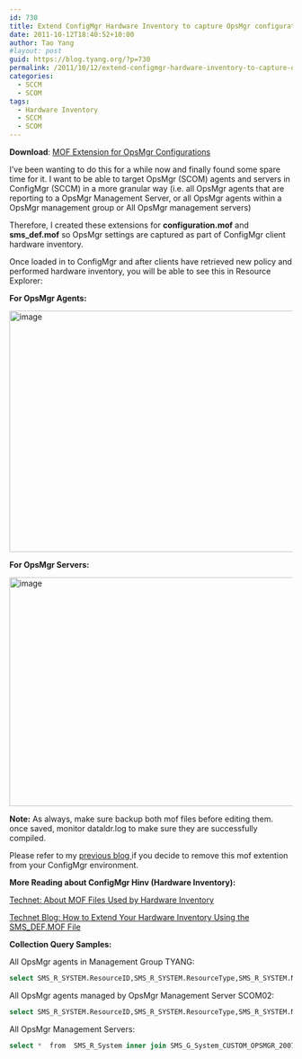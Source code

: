 ```yaml
---
id: 730
title: Extend ConfigMgr Hardware Inventory to capture OpsMgr configurations
date: 2011-10-12T18:40:52+10:00
author: Tao Yang
#layout: post
guid: https://blog.tyang.org/?p=730
permalink: /2011/10/12/extend-configmgr-hardware-inventory-to-capture-opsmgr-configurations/
categories:
  - SCCM
  - SCOM
tags:
  - Hardware Inventory
  - SCCM
  - SCOM
---
```

<strong>Download</strong>: <a href="https://blog.tyang.org/wp-content/uploads/2011/10/OpsMgr-2007-MOF.zip">MOF Extension for OpsMgr Configurations</a>

I’ve been wanting to do this for a while now and finally found some spare time for it. I want to be able to target OpsMgr (SCOM) agents and servers in ConfigMgr (SCCM) in a more granular way (i.e. all OpsMgr agents that are reporting to a OpsMgr Management Server, or all OpsMgr agents within a OpsMgr management group or All OpsMgr management servers)

Therefore, I created these extensions for <strong>configuration.mof</strong> and <strong>sms_def.mof</strong> so OpsMgr settings are captured as part of ConfigMgr client hardware inventory.

Once loaded in to ConfigMgr and after clients have retrieved new policy and performed hardware inventory, you will be able to see this in Resource Explorer:

<strong>For OpsMgr Agents:</strong>

<a href="https://blog.tyang.org/wp-content/uploads/2011/10/image13.png"><img style="background-image: none; padding-left: 0px; padding-right: 0px; display: inline; padding-top: 0px; border: 0px;" title="image" src="https://blog.tyang.org/wp-content/uploads/2011/10/image_thumb13.png" alt="image" width="580" height="429" border="0" /></a>

<strong>For OpsMgr Servers:</strong>

<a href="https://blog.tyang.org/wp-content/uploads/2011/10/image14.png"><img style="background-image: none; padding-left: 0px; padding-right: 0px; display: inline; padding-top: 0px; border: 0px;" title="image" src="https://blog.tyang.org/wp-content/uploads/2011/10/image_thumb14.png" alt="image" width="580" height="407" border="0" /></a>

<strong>Note:</strong> As always, make sure backup both mof files before editing them. once saved, monitor dataldr.log to make sure they are successfully compiled.

Please refer to my <a href="https://blog.tyang.org/2011/10/09/clean-up-old-hardware-inventory-data/">previous blog </a>if you decide to remove this mof extention from your ConfigMgr environment.

<strong>More Reading about ConfigMgr Hinv (Hardware Inventory):</strong>

<a href="http://technet.microsoft.com/en-us/library/bb632896.aspx">Technet: About MOF Files Used by Hardware Inventory</a>

<a href="http://blogs.technet.com/b/smsandmom/archive/2007/08/30/how-to-extend-your-hardware-inventory-using-the-sms-def-mof-file.aspx">Technet Blog: How to Extend Your Hardware Inventory Using the SMS_DEF.MOF File</a>

<strong>Collection Query Samples:</strong>

All OpsMgr agents in Management Group TYANG:

```sql
select SMS_R_SYSTEM.ResourceID,SMS_R_SYSTEM.ResourceType,SMS_R_SYSTEM.Name,SMS_R_SYSTEM.SMSUniqueIdentifier,SMS_R_SYSTEM.ResourceDomainORWorkgroup,SMS_R_SYSTEM.Client from SMS_R_System inner join SMS_G_System_CUSTOM_OPSMGR_2007_AGENT_SETTING_2_0 on SMS_G_System_CUSTOM_OPSMGR_2007_AGENT_SETTING_2_0.ResourceId = SMS_R_System.ResourceId where SMS_G_System_CUSTOM_OPSMGR_2007_AGENT_SETTING_2_0.ManagementGroup = "TYANG"
```

All OpsMgr agents managed by OpsMgr Management Server SCOM02:

```sql
select SMS_R_SYSTEM.ResourceID,SMS_R_SYSTEM.ResourceType,SMS_R_SYSTEM.Name,SMS_R_SYSTEM.SMSUniqueIdentifier,SMS_R_SYSTEM.ResourceDomainORWorkgroup,SMS_R_SYSTEM.Client from SMS_R_System inner join SMS_G_System_CUSTOM_OPSMGR_2007_AGENT_SETTING_2_0 on SMS_G_System_CUSTOM_OPSMGR_2007_AGENT_SETTING_2_0.ResourceId = SMS_R_System.ResourceId where SMS_G_System_CUSTOM_OPSMGR_2007_AGENT_SETTING_2_0.ManagementServer = "SCOM02.corp.tyang.org"
```

All OpsMgr Management Servers:

```sql
select *  from  SMS_R_System inner join SMS_G_System_CUSTOM_OPSMGR_2007_SERVER_SETTING_2_0 on SMS_G_System_CUSTOM_OPSMGR_2007_SERVER_SETTING_2_0.ResourceId = SMS_R_System.ResourceId where SMS_G_System_CUSTOM_OPSMGR_2007_SERVER_SETTING_2_0.IsServer = 1
```
